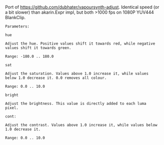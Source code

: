 Port of https://github.com/dubhater/vapoursynth-adjust. Identical speed (or a bit slower) than akarin.Expr impl, but both >1000 fps on 1080P YUV444 BlankClip.

```
Parameters:

hue

Adjust the hue. Positive values shift it towards red, while negative values shift it towards green.

Range: -180.0 .. 180.0

sat

Adjust the saturation. Values above 1.0 increase it, while values below 1.0 decrease it. 0.0 removes all colour.

Range: 0.0 .. 10.0

bright

Adjust the brightness. This value is directly added to each luma pixel.

cont:

Adjust the contrast. Values above 1.0 increase it, while values below 1.0 decrease it.

Range: 0.0 .. 10.0
```